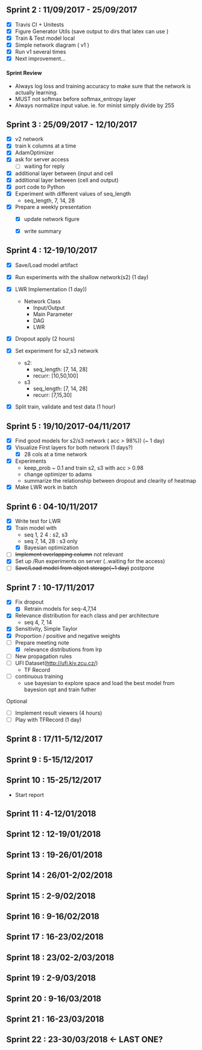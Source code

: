 ## Sprint 2 : 11/09/2017 - 25/09/2017
- [x] Travis CI + Unitests
- [x] Figure Generator Utils (save output to dirs that latex can use )
- [x] Train & Test model local
- [x] Simple network diagram ( v1 )
- [x] Run v1 several times
- [x] Next improvement...

#### Sprint Review
- Always log loss and training accuracy to make sure that the network is actually learning.
- MUST not softmax before softmax_entropy layer
- Always normalize input value. ie. for minist simply divide by 255


## Sprint 3 : 25/09/2017 - 12/10/2017
- [x] v2 network 
- [x] train k columns at a time
- [x] AdamOptimizer
- [x] ask for server access
    - [ ] waiting for reply
- [x] additional layer between (input and cell
- [x] additional layer between (cell and output)
- [x] port code to Python 
- [x] Experiment with different values of seq_length
    - seq_length, 7, 14, 28
- [x] Prepare a weekly presentation
    - [x] update network figure
    - [x] write summary


## Sprint 4 : 12-19/10/2017
- [x] Save/Load model artifact
- [x] Run experiments with the shallow network(s2) (1 day)
- [X] LWR Implementation (1 day))
    - Network Class
        - Input/Output
        - Main Parameter
        - DAG
        - LWR
           
- [x] Dropout apply (2 hours)
- [x] Set experiment for s2,s3 network
    - s2:
        - seq_length: [7, 14, 28]
        - recurr: [10,50,100]
    - s3
        - seq_length: [7, 14, 28]
        - recurr: [7,15,30]
- [x] Split train, validate and test data (1 hour)

## Sprint 5 : 19/10/2017-04/11/2017
- [x] Find  good models for s2/s3 network ( acc > 98%)) (~ 1 day)
- [x] Visualize First layers for both network (1 days?)
    - [x] 28 cols at a time network 
- [x] Experiments
    - keep_prob ~ 0.1 and train s2, s3 with acc > 0.98
    - change optimizer to adams
    - summarize the relationship between dropout and clearity of heatmap
- [x] Make LWR work in batch

## Sprint 6 : 04-10/11/2017
- [x] Write test for LWR
- [x] Train model with 
    - seq 1, 2 4 : s2, s3
    - seq 7, 14, 28 : s3 only 
    - [x] Bayesian optimization
- [ ] ~~Implement overlapping column~~ not relevant
- [x] Set up /Run experiments on server (..waiting for the access)
- [ ] ~~Save/Load model from object storage(~1 day)~~ postpone

## Sprint 7 : 10-17/11/2017
- [x] Fix dropout
    - [x] Retrain models for seq-4,7,14
- [x] Relevance distribution for each class and per architecture
    - seq 4, 7, 14
- [x] Sensitivity, Simple Taylor
- [x] Proportion / positive and negative weights 
- [ ] Prepare meeting note
    - [x] relevance distributions from lrp
- [ ] New propagation rules
- [ ] UFI Dataset(http://ufi.kiv.zcu.cz/)
    - TF Record 
- [ ] continuous training
    - use bayesian to explore space and load the best model from bayesion opt and train futher

Optional
- [ ] Implement result viewers (4 hours)
- [ ] Play with TFRecord (1 day)

## Sprint 8 : 17/11-5/12/2017
## Sprint 9 : 5-15/12/2017
## Sprint 10 : 15-25/12/2017
- Start report

## Sprint 11 : 4-12/01/2018
## Sprint 12 : 12-19/01/2018
## Sprint 13 : 19-26/01/2018

## Sprint 14 : 26/01-2/02/2018
## Sprint 15 : 2-9/02/2018
## Sprint 16 : 9-16/02/2018
## Sprint 17 : 16-23/02/2018

## Sprint 18 : 23/02-2/03/2018
## Sprint 19 : 2-9/03/2018
## Sprint 20 : 9-16/03/2018
## Sprint 21 : 16-23/03/2018

## Sprint 22 : 23-30/03/2018 <- LAST ONE?

